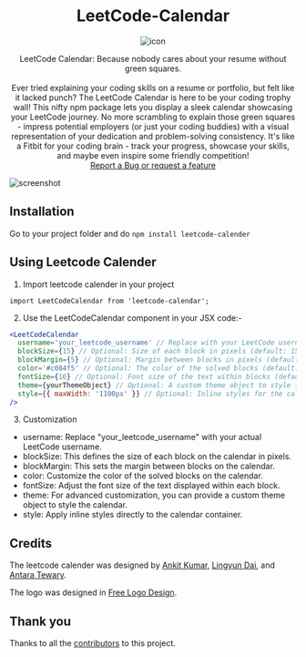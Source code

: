 <div align='center'>

# LeetCode-Calendar

![icon](https://github.com/ankitkr8540/leetcode-calendar/blob/antara-trials/assets/leetcode-calendar-logo.png)

</div>

<p align="center">
    LeetCode Calendar: Because nobody cares about your resume without green squares.
    <br>
    <br>
    Ever tried explaining your coding skills on a resume or portfolio, but felt like it lacked punch? The LeetCode Calendar is here to be your coding trophy wall! This nifty npm package lets you display a sleek calendar showcasing your LeetCode journey. No more scrambling to explain those green squares - impress potential employers (or just your coding buddies) with a visual representation of your dedication and problem-solving consistency. It's like a Fitbit for your coding brain - track your progress, showcase your skills, and maybe even inspire some friendly competition! 
    <br>
    <a href="https://github.com/ankitkr8540/leetcode-calendar/issues/new">Report a Bug or request a feature</a>
</p>

![screenshot](https://github.com/ankitkr8540/leetcode-calendar/blob/antara-trials/assets/demo-screenshot.png)

## Installation

Go to your project folder and do `npm install leetcode-calender`

## Using Leetcode Calender

1. Import leetcode calender in your project

`import LeetCodeCalendar from 'leetcode-calendar';`

2. Use the LeetCodeCalendar component in your JSX code:-

```jsx
<LeetCodeCalendar
  username='your_leetcode_username' // Replace with your LeetCode username
  blockSize={15} // Optional: Size of each block in pixels (default: 15)
  blockMargin={5} // Optional: Margin between blocks in pixels (default: 5)
  color='#c084f5' // Optional: The color of the solved blocks (default: '#c084f5')
  fontSize={16} // Optional: Font size of the text within blocks (default: 16)
  theme={yourThemeObject} // Optional: A custom theme object to style the calendar
  style={{ maxWidth: '1100px' }} // Optional: Inline styles for the calendar container
/>
```

3. Customization

- username: Replace "your_leetcode_username" with your actual LeetCode username.
- blockSize: This defines the size of each block on the calendar in pixels.
- blockMargin: This sets the margin between blocks on the calendar.
- color: Customize the color of the solved blocks on the calendar.
- fontSize: Adjust the font size of the text displayed within each block.
- theme: For advanced customization, you can provide a custom theme object to style the calendar.
- style: Apply inline styles directly to the calendar container.

## Credits

The leetcode calender was designed by [Ankit Kumar](https://github.com/ankitkr8540), [Lingyun Dai](https://github.com/lingyundai), and [Antara Tewary](https://github.com/StringAna).

The logo was designed in [Free Logo Design](https://app.freelogodesign.org/).

## Thank you

Thanks to all the [contributors](https://github.com/ankitkr8540/leetcode-calendar/graphs/contributors) to this project.
